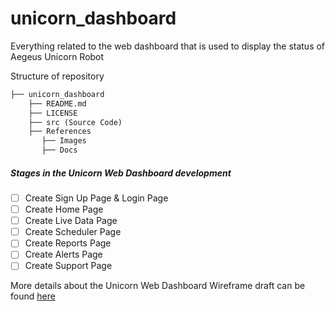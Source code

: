 # unicorn_dashboard
Everything related to the web dashboard that is used to display the status of Aegeus Unicorn Robot

Structure of repository
```markdown
├── unicorn_dashboard
    ├── README.md
    ├── LICENSE
    ├── src (Source Code)
    ├── References
       ├── Images
       ├── Docs
```

##### Stages in the Unicorn Web Dashboard development
* [ ] Create Sign Up Page & Login Page
* [ ] Create Home Page
* [ ] Create Live Data Page
* [ ] Create Scheduler Page
* [ ] Create Reports Page
* [ ] Create Alerts Page
* [ ] Create Support Page

More details about the Unicorn Web Dashboard Wireframe draft can be found [here](https://docs.google.com/spreadsheets/d/1UmnuujidnFZGSMJuvqTOEfPQROsMgQTvzGXH9GaM3dc/edit#gid=0)
